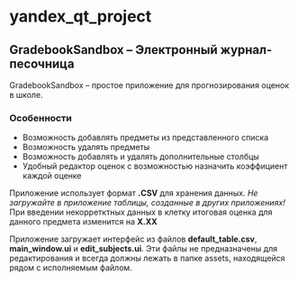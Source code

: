 # yandex_qt_project
## GradebookSandbox – Электронный журнал-песочница
GradebookSandbox – простое приложение для прогнозирования оценок в школе.
### Особенности
- Возможность добавлять предметы из представленного списка
- Возможность удалять предметы
- Возможность добавлять и удалять дополнительные столбцы
- Удобный редактор оценок с возможностью назначить коэффициент каждой оценке

Приложение использует формат __.CSV__ для хранения данных.
_Не загружайте в приложение таблицы, созданные в других приложениях!_
При введении некорретктных данных в клетку итоговая оценка для данного предмета изменится на __X.XX__

Приложение загружает интерфейс из файлов __default_table.csv__, __main_window.ui__ и __edit_subjects.ui__.
Эти файлы не предназначены для редактирования и всегда должны лежать в папке assets, находящейся рядом с исполняемым файлом.